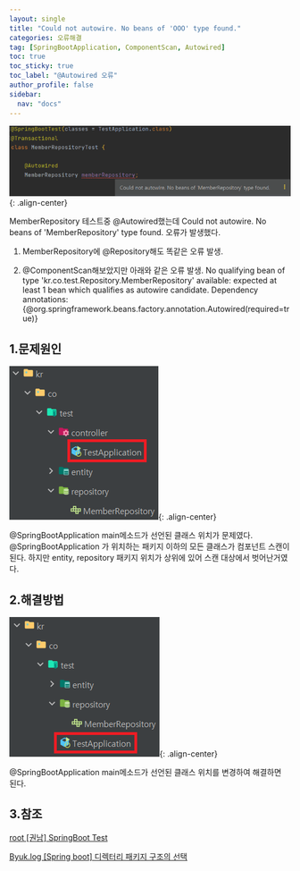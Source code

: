 ```yaml
---
layout: single
title: "Could not autowire. No beans of 'OOO' type found."
categories: 오류해결
tag: [SpringBootApplication, ComponentScan, Autowired]
toc: true
toc_sticky: true
toc_label: "@Autowired 오류"
author_profile: false
sidebar:
  nav: "docs"
---
```


![image-20230130115731190](/images/2023-01-26-first/image-20230130115731190.png){: .align-center}

MemberRepository 테스트중 @Autowired했는데 Could not autowire. No beans of 'MemberRepository' type found. 오류가 발생했다.

1. MemberRepository에 @Repository해도 똑같은 오류 발생.

2. @ComponentScan해보았지만 아래와 같은 오류 발생.
   No qualifying bean of type 'kr.co.test.Repository.MemberRepository' available: expected at least 1 bean which qualifies as autowire candidate. Dependency annotations: {@org.springframework.beans.factory.annotation.Autowired(required=true)}

## 1.문제원인

![image-20230130122214837](/images/2023-01-26-first/image-20230130122214837.png){: .align-center}

@SpringBootApplication main메소드가 선언된 클래스 위치가 문제였다.
@SpringBootApplication 가 위치하는 패키지 이하의 모든 클래스가 컴포넌트 스캔이 된다.
하지만 entity,  repository 패키지 위치가 상위에 있어 스캔 대상에서 벗어난거였다.

## 2.해결방법
![image-20230130122856306](/images/2023-01-26-first/image-20230130122856306.png){: .align-center}

@SpringBootApplication main메소드가 선언된 클래스 위치를 변경하여 해결하면 된다.



## 3.참조

[root [권남] SpringBoot Test](https://kwonnam.pe.kr/wiki/springframework/springboot/test/)

[Byuk.log [Spring boot] 디렉터리 패키지 구조의 선택](https://velog.io/@jsb100800/Spring-boot-directory-package)



